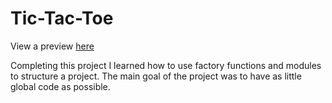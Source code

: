 # Tic-Tac-Toe

View a preview [here](https://callumbyrne.github.io/tic-tac-toe/)

Completing this project I learned how to use factory functions and modules to structure a project. The main goal of the project was to have as little global code as possible.
